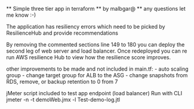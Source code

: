 ** Simple three tier app in terraform 
** by malbgar@ 
** any questions let me know  :-)

The application has resiliency errors which need to be picked by ResilienceHub and provide recommendations

By removing the commented sections line 149 to 180 you can deploy the second leg of web server and load balancer. Once redeployed you can re run AWS resilience Hub to view how the resilience score improves. 

other improvements to be made and not included in main.tf:
    - auto scaling group 
    - change target group for ALB to the ASG
    - change snapshots from RDS, remove, or backup retention to 0 from 7


jMeter script included to test app endpoint (load balancer) Run with CLI
jmeter -n -t demoWeb.jmx -l Test-demo-log.jtl

